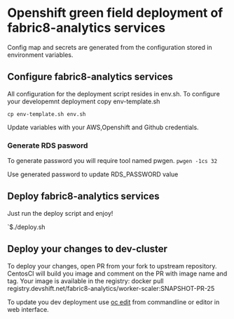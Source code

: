 # Openshift green field deployment of fabric8-analytics services

Config map and secrets are generated from the configuration stored in environment variables.

## Configure fabric8-analytics services
All configuration for the deployment script resides in env.sh.
To configure your developemnt deployment copy env-template.sh

`cp env-template.sh env.sh`

Update variables with your AWS,Openshift and Github credentials.

### Generate RDS pasword

To generate password you will require tool named pwgen.
`pwgen -1cs 32`

Use generated password to update RDS_PASSWORD value

## Deploy fabric8-analytics services
Just run the deploy script and enjoy!

`$./deploy.sh

## Deploy your changes to dev-cluster
To deploy your changes, open PR from your fork to upstream repository. 
CentosCI will build you image and comment on the PR with image name and tag.
Your image is available in the registry: docker pull registry.devshift.net/fabric8-analytics/worker-scaler:SNAPSHOT-PR-25

To update you dev deployment use [oc edit](https://docs.openshift.com/container-platform/3.4/cli_reference/basic_cli_operations.html#edit) from commandline or editor in web interface.
